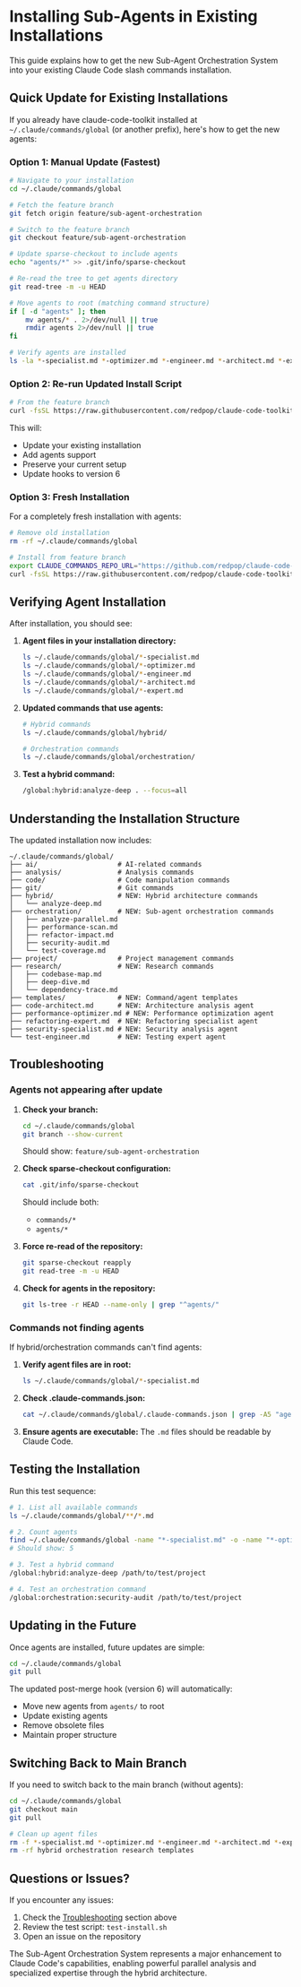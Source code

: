 # Installing Sub-Agents in Existing Installations

This guide explains how to get the new Sub-Agent Orchestration System into your existing Claude Code slash commands installation.

## Quick Update for Existing Installations

If you already have claude-code-toolkit installed at `~/.claude/commands/global` (or another prefix), here's how to get the new agents:

### Option 1: Manual Update (Fastest)

```bash
# Navigate to your installation
cd ~/.claude/commands/global

# Fetch the feature branch
git fetch origin feature/sub-agent-orchestration

# Switch to the feature branch
git checkout feature/sub-agent-orchestration

# Update sparse-checkout to include agents
echo "agents/*" >> .git/info/sparse-checkout

# Re-read the tree to get agents directory
git read-tree -m -u HEAD

# Move agents to root (matching command structure)
if [ -d "agents" ]; then
    mv agents/* . 2>/dev/null || true
    rmdir agents 2>/dev/null || true
fi

# Verify agents are installed
ls -la *-specialist.md *-optimizer.md *-engineer.md *-architect.md *-expert.md
```

### Option 2: Re-run Updated Install Script

```bash
# From the feature branch
curl -fsSL https://raw.githubusercontent.com/redpop/claude-code-toolkit/feature/sub-agent-orchestration/install.sh | bash -s -- global
```

This will:

- Update your existing installation
- Add agents support
- Preserve your current setup
- Update hooks to version 6

### Option 3: Fresh Installation

For a completely fresh installation with agents:

```bash
# Remove old installation
rm -rf ~/.claude/commands/global

# Install from feature branch
export CLAUDE_COMMANDS_REPO_URL="https://github.com/redpop/claude-code-toolkit.git"
curl -fsSL https://raw.githubusercontent.com/redpop/claude-code-toolkit/feature/sub-agent-orchestration/install.sh | bash -s -- global
```

## Verifying Agent Installation

After installation, you should see:

1. **Agent files in your installation directory:**

   ```bash
   ls ~/.claude/commands/global/*-specialist.md
   ls ~/.claude/commands/global/*-optimizer.md
   ls ~/.claude/commands/global/*-engineer.md
   ls ~/.claude/commands/global/*-architect.md
   ls ~/.claude/commands/global/*-expert.md
   ```

2. **Updated commands that use agents:**

   ```bash
   # Hybrid commands
   ls ~/.claude/commands/global/hybrid/
   
   # Orchestration commands
   ls ~/.claude/commands/global/orchestration/
   ```

3. **Test a hybrid command:**

   ```bash
   /global:hybrid:analyze-deep . --focus=all
   ```

## Understanding the Installation Structure

The updated installation now includes:

```
~/.claude/commands/global/
├── ai/                    # AI-related commands
├── analysis/              # Analysis commands
├── code/                  # Code manipulation commands
├── git/                   # Git commands
├── hybrid/                # NEW: Hybrid architecture commands
│   └── analyze-deep.md
├── orchestration/         # NEW: Sub-agent orchestration commands
│   ├── analyze-parallel.md
│   ├── performance-scan.md
│   ├── refactor-impact.md
│   ├── security-audit.md
│   └── test-coverage.md
├── project/               # Project management commands
├── research/              # NEW: Research commands
│   ├── codebase-map.md
│   ├── deep-dive.md
│   └── dependency-trace.md
├── templates/             # NEW: Command/agent templates
├── code-architect.md      # NEW: Architecture analysis agent
├── performance-optimizer.md # NEW: Performance optimization agent
├── refactoring-expert.md  # NEW: Refactoring specialist agent
├── security-specialist.md # NEW: Security analysis agent
└── test-engineer.md       # NEW: Testing expert agent
```

## Troubleshooting

### Agents not appearing after update

1. **Check your branch:**

   ```bash
   cd ~/.claude/commands/global
   git branch --show-current
   ```

   Should show: `feature/sub-agent-orchestration`

2. **Check sparse-checkout configuration:**

   ```bash
   cat .git/info/sparse-checkout
   ```

   Should include both:
   - `commands/*`
   - `agents/*`

3. **Force re-read of the repository:**

   ```bash
   git sparse-checkout reapply
   git read-tree -m -u HEAD
   ```

4. **Check for agents in the repository:**

   ```bash
   git ls-tree -r HEAD --name-only | grep "^agents/"
   ```

### Commands not finding agents

If hybrid/orchestration commands can't find agents:

1. **Verify agent files are in root:**

   ```bash
   ls ~/.claude/commands/global/*-specialist.md
   ```

2. **Check .claude-commands.json:**

   ```bash
   cat ~/.claude/commands/global/.claude-commands.json | grep -A5 "agentRegistry"
   ```

3. **Ensure agents are executable:**
   The `.md` files should be readable by Claude Code.

## Testing the Installation

Run this test sequence:

```bash
# 1. List all available commands
ls ~/.claude/commands/global/**/*.md

# 2. Count agents
find ~/.claude/commands/global -name "*-specialist.md" -o -name "*-optimizer.md" -o -name "*-engineer.md" -o -name "*-architect.md" -o -name "*-expert.md" | wc -l
# Should show: 5

# 3. Test a hybrid command
/global:hybrid:analyze-deep /path/to/test/project

# 4. Test an orchestration command
/global:orchestration:security-audit /path/to/test/project
```

## Updating in the Future

Once agents are installed, future updates are simple:

```bash
cd ~/.claude/commands/global
git pull
```

The updated post-merge hook (version 6) will automatically:

- Move new agents from `agents/` to root
- Update existing agents
- Remove obsolete files
- Maintain proper structure

## Switching Back to Main Branch

If you need to switch back to the main branch (without agents):

```bash
cd ~/.claude/commands/global
git checkout main
git pull

# Clean up agent files
rm -f *-specialist.md *-optimizer.md *-engineer.md *-architect.md *-expert.md
rm -rf hybrid orchestration research templates
```

## Questions or Issues?

If you encounter any issues:

1. Check the [Troubleshooting](#troubleshooting) section above
2. Review the test script: `test-install.sh`
3. Open an issue on the repository

The Sub-Agent Orchestration System represents a major enhancement to Claude Code's capabilities, enabling powerful parallel analysis and specialized expertise through the hybrid architecture.
